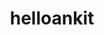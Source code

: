 ---
title: helloankit
github: https://github.com/helloankit
mode: light
transition: 3s
archetype:
  - Little Bit of Everything
---